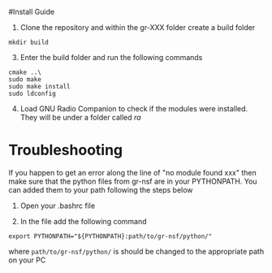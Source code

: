 #Install Guide

1. Clone the repository and within the gr-XXX folder create a build folder

`mkdir build`

3. Enter the build folder and run the following commands

```
cmake ..\
sudo make
sudo make install
sudo ldconfig
```

4. Load GNU Radio Companion to check if the modules were installed. They will be under a folder called *ra*

# Troubleshooting

If you happen to get an error along the line of "no module found xxx" then make sure that the python files from gr-nsf are in your PYTHONPATH. You can added them to your path following the steps below

1. Open your .bashrc file

2. In the file add the following command

`export PYTHONPATH="${PYTHONPATH}:path/to/gr-nsf/python/"`

where `path/to/gr-nsf/python/` is should be changed to the appropriate path on your PC

